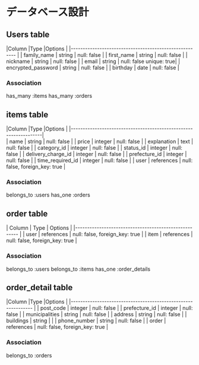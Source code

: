 # データベース設計

## Users table

|Column              |Type     |Options                  |
|------------------------------------------------------- |
| family_name        | string  | null: false             |
| first_name         | string  | null: false             |
| nickname           | string  | null: false             |
| email              | string  | null: false unique: true|
| encrypted_password | string  | null: false             |
| birthday           | date    | null: false             |

### Association
has_many :items
has_many :orders

## items table

|Column              |Type        |Options                         |
|------------------------------------------------------------------|  
| name               | string     | null: false                    |
| price              | integer    | null: false                    |
| explanation        | text       | null: false                    |
| category_id        | integer    | null: false                    |
| status_id          | integer    | null: false                    |
| delivery_charge_id | integer    | null: false                    |
| prefecture_id      | integer    | null: false                    |
| time_required_id   | integer    | null: false                    |
| user               | references | null: false, foreign_key: true |

### Association
belongs_to :users
has_one :orders


## order table
| Column  | Type       | Options                        |
|------------------------------------------------------ |
| user    | references | null: false, foreign_key: true |
| item    | references | null: false, foreign_key: true |

### Association
belongs_to :users
belongs_to :items
has_one :order_details

## order_detail table
|Column          |Type        |Options                          |
|-------------------------------------------------------------- |
| post_code      | integer     | null: false                    |
| prefecture_id  | integer     | null: false                    |
| municipalities | string      | null: false                    |
| address        | string      | null: false                    |
| buildings      | string      |                                |
| phone_number   | string      | null: false                    |
| order          | references  | null: false, foreign_key: true |

### Association
belongs_to :orders